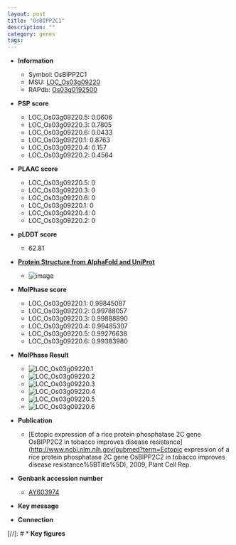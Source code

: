 ```yaml
---
layout: post
title: "OsBIPP2C1"
description: ""
category: genes
tags: 
---
```


* **Information**  
    + Symbol: OsBIPP2C1  
    + MSU: [LOC_Os03g09220](http://rice.plantbiology.msu.edu/cgi-bin/ORF_infopage.cgi?orf=LOC_Os03g09220)  
    + RAPdb: [Os03g0192500](http://rapdb.dna.affrc.go.jp/viewer/gbrowse_details/irgsp1?name=Os03g0192500)  

* **PSP score**  
    + LOC_Os03g09220.5: 0.0606 
    + LOC_Os03g09220.3: 0.7805 
    + LOC_Os03g09220.6: 0.0433 
    + LOC_Os03g09220.1: 0.8763 
    + LOC_Os03g09220.4: 0.157 
    + LOC_Os03g09220.2: 0.4564 

* **PLAAC score**  
    + LOC_Os03g09220.5: 0 
    + LOC_Os03g09220.3: 0 
    + LOC_Os03g09220.6: 0 
    + LOC_Os03g09220.1: 0 
    + LOC_Os03g09220.4: 0 
    + LOC_Os03g09220.2: 0 

* **pLDDT score**
    + 62.81

* **[Protein Structure from AlphaFold and UniProt](https://www.uniprot.org/uniprotkb/Q10QL5/entry#structure)**
    + ![image](https://ricepsp.github.io/images/Q1/AF-Q10QL5-F1.png)

* **MolPhase score**
    + LOC_Os03g09220.1: 0.99845087
    + LOC_Os03g09220.2: 0.99788057
    + LOC_Os03g09220.3: 0.99888890
    + LOC_Os03g09220.4: 0.99485307
    + LOC_Os03g09220.5: 0.99276638
    + LOC_Os03g09220.6: 0.99383980

* **MolPhase Result**
    + ![LOC_Os03g09220.1](https://304243504.github.io/Pictures/LOC_Os03g/LOC_Os03g09220.1.png)
    + ![LOC_Os03g09220.2](https://304243504.github.io/Pictures/LOC_Os03g/LOC_Os03g09220.2.png)
    + ![LOC_Os03g09220.3](https://304243504.github.io/Pictures/LOC_Os03g/LOC_Os03g09220.3.png)
    + ![LOC_Os03g09220.4](https://304243504.github.io/Pictures/LOC_Os03g/LOC_Os03g09220.4.png)
    + ![LOC_Os03g09220.5](https://304243504.github.io/Pictures/LOC_Os03g/LOC_Os03g09220.5.png)
    + ![LOC_Os03g09220.6](https://304243504.github.io/Pictures/LOC_Os03g/LOC_Os03g09220.6.png)

* **Publication**  
    + [Ectopic expression of a rice protein phosphatase 2C gene OsBIPP2C2 in tobacco improves disease resistance](http://www.ncbi.nlm.nih.gov/pubmed?term=Ectopic expression of a rice protein phosphatase 2C gene OsBIPP2C2 in tobacco improves disease resistance%5BTitle%5D), 2009, Plant Cell Rep.

* **Genbank accession number**  
    + [AY603974](http://www.ncbi.nlm.nih.gov/nuccore/AY603974)

* **Key message**  

* **Connection**  

[//]: # * **Key figures**  



